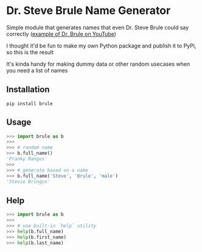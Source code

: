 # Dr. Steve Brule Name Generator

Simple module that generates names that even Dr. Steve Brule could say correctly ([example of Dr. Brule on YouTube](https://www.youtube.com/watch?v=02iIN4n4y0A))

I thought it'd be fun to make my own Python package and publish it to PyPi, so this is the result

It's kinda handy for making dummy data or other random usecases when you need a list of names

## Installation

```
pip install brule
```

## Usage

```python
>>> import brule as b
>>> 
>>> # random name
>>> b.full_name()
'Franky Rangus'
>>> 
>>> # generate based on a name
>>> b.full_name('Steve', 'Brule', 'male')
'Stevie Bringus'
```

## Help

```python
>>> import brule as b
>>> 
>>> # use built-in `help` utility
>>> help(b.full_name)
>>> help(b.first_name)
>>> help(b.last_name)
```